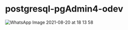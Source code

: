 # postgresql-pgAdmin4-odev
![WhatsApp Image 2021-08-20 at 18 13 58](https://user-images.githubusercontent.com/73781928/130256703-1b4b761a-9cde-4d19-a84a-dd58f983804b.jpeg)
